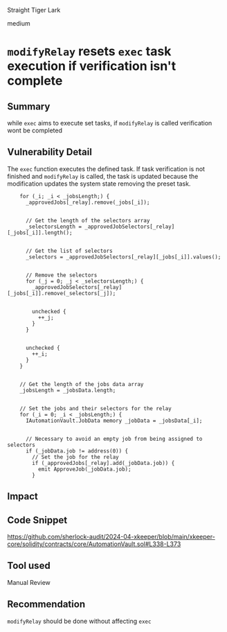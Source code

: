 Straight Tiger Lark

medium

# `modifyRelay` resets `exec` task execution if verification isn't complete

## Summary
while ``exec`` aims to execute set tasks, if ``modifyRelay`` is called verification wont be completed 
## Vulnerability Detail
The `exec` function executes the defined task. If task verification is not finished and `modifyRelay` is called, the task is updated because the modification updates the system state removing the preset task.
```
    for (_i; _i < _jobsLength;) {
      _approvedJobs[_relay].remove(_jobs[_i]);


      // Get the length of the selectors array
      _selectorsLength = _approvedJobSelectors[_relay][_jobs[_i]].length();


      // Get the list of selectors
      _selectors = _approvedJobSelectors[_relay][_jobs[_i]].values();


      // Remove the selectors
      for (_j = 0; _j < _selectorsLength;) {
        _approvedJobSelectors[_relay][_jobs[_i]].remove(_selectors[_j]);


        unchecked {
          ++_j;
        }
      }


      unchecked {
        ++_i;
      }
    }


    // Get the length of the jobs data array
    _jobsLength = _jobsData.length;


    // Set the jobs and their selectors for the relay
    for (_i = 0; _i < _jobsLength;) {
      IAutomationVault.JobData memory _jobData = _jobsData[_i];


      // Necessary to avoid an empty job from being assigned to selectors
      if (_jobData.job != address(0)) {
        // Set the job for the relay
        if (_approvedJobs[_relay].add(_jobData.job)) {
          emit ApproveJob(_jobData.job);
        }
```
## Impact

## Code Snippet
https://github.com/sherlock-audit/2024-04-xkeeper/blob/main/xkeeper-core/solidity/contracts/core/AutomationVault.sol#L338-L373
## Tool used

Manual Review

## Recommendation
`modifyRelay` should be done without affecting `exec`